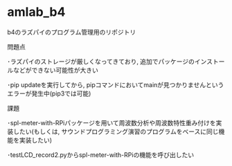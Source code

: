 # amlab_b4
b4のラズパイのプログラム管理用のリポジトリ

問題点

･ラズパイのストレージが厳しくなってきており, 追加でパッケージのインストールなどができない可能性が大きい

･pip updateを実行してから, pipコマンドにおいてmainが見つかりませんというエラーが発生中(pip3では可能)

課題

･spl-meter-with-RPiパッケージを用いて周波数分析や周波数特性重み付けを実装したい(もしくは, サウンドプログラミング演習のプログラムをベースに同じ機能を実装したい)
  
  ･testLCD_record2.pyからspl-meter-with-RPiの機能を呼び出したい
